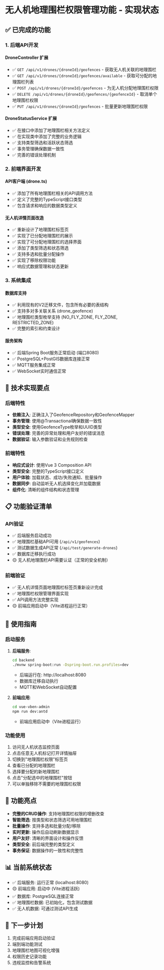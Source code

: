 # 无人机地理围栏权限管理功能 - 实现状态

## ✅ 已完成的功能

### 1. 后端API开发

#### DroneController 扩展
- ✅ `GET /api/v1/drones/{droneId}/geofences` - 获取无人机关联的地理围栏
- ✅ `GET /api/v1/drones/{droneId}/geofences/available` - 获取可分配的地理围栏列表
- ✅ `POST /api/v1/drones/{droneId}/geofences` - 为无人机分配地理围栏权限
- ✅ `DELETE /api/v1/drones/{droneId}/geofences/{geofenceId}` - 取消单个地理围栏权限
- ✅ `PUT /api/v1/drones/{droneId}/geofences` - 批量更新地理围栏权限

#### DroneStatusService 扩展
- ✅ 在接口中添加了地理围栏相关方法定义
- ✅ 在实现类中添加了完整的业务逻辑
- ✅ 支持类型筛选和活跃状态筛选
- ✅ 事务管理确保数据一致性
- ✅ 完善的错误处理机制

### 2. 前端界面开发

#### API客户端 (drone.ts)
- ✅ 添加了所有地理围栏相关的API调用方法
- ✅ 定义了完整的TypeScript接口类型
- ✅ 包含请求和响应的数据类型定义

#### 无人机详情页面改造
- ✅ 重新设计了地理围栏标签页
- ✅ 实现了已分配地理围栏的展示
- ✅ 实现了可分配地理围栏的选择界面
- ✅ 添加了类型筛选和状态筛选
- ✅ 支持多选和批量分配操作
- ✅ 实现了移除权限功能
- ✅ 响应式数据管理和状态更新

### 3. 系统集成

#### 数据库支持
- ✅ 利用现有的V2迁移文件，包含所有必要的表结构
- ✅ 支持多对多关联关系 (drone_geofence)
- ✅ 地理围栏类型枚举支持 (NO_FLY_ZONE, FLY_ZONE, RESTRICTED_ZONE)
- ✅ 完整的索引和约束设计

#### 服务架构
- ✅ 后端Spring Boot服务正常启动 (端口8080)
- ✅ PostgreSQL+PostGIS数据库连接正常
- ✅ MQTT服务集成正常
- ✅ WebSocket实时通信正常

## 🔧 技术实现要点

### 后端特性
- **依赖注入**: 正确注入了GeofenceRepository和GeofenceMapper
- **事务管理**: 使用@Transactional确保数据一致性
- **类型安全**: 使用GeofenceType枚举和UUID类型
- **错误处理**: 完善的异常处理和用户友好的错误消息
- **数据验证**: 输入参数验证和业务规则检查

### 前端特性
- **响应式设计**: 使用Vue 3 Composition API
- **类型安全**: 完整的TypeScript接口定义
- **用户体验**: 加载状态、成功/失败通知、批量操作
- **数据同步**: 自动监听无人机选择变化并加载数据
- **组件化**: 清晰的组件结构和状态管理

## 📋 功能验证清单

### API验证
- ✅ 后端服务启动成功
- ✅ 地理围栏基础API可用 (`/api/v1/geofences`)
- ✅ 测试数据生成API正常 (`/api/test/generate-drones`)
- ✅ 数据库迁移执行成功
- 🟡 无人机地理围栏API需要认证（正常的安全机制）

### 前端验证
- ✅ 无人机详情页面地理围栏标签页重新设计完成
- ✅ 地理围栏权限管理界面实现
- ✅ API调用方法完整实现
- 🟡 前端应用启动中（Vite进程运行正常）

## 🚀 使用指南

### 启动服务
1. **后端服务**:
   ```bash
   cd backend
   ./mvnw spring-boot:run -Dspring-boot.run.profiles=dev
   ```
   - 后端运行在: http://localhost:8080
   - 数据库迁移自动执行
   - MQTT和WebSocket自动配置

2. **前端应用**:
   ```bash
   cd vue-vben-admin
   npm run dev:antd
   ```
   - 前端应用启动中（Vite进程运行）

### 功能使用
1. 访问无人机状态监控页面
2. 点击任意无人机标记打开详情抽屉
3. 切换到"地理围栏权限"标签页
4. 查看已分配的地理围栏
5. 选择要分配的新地理围栏
6. 点击"分配选中的地理围栏"按钮
7. 可以单独移除不需要的地理围栏权限

## 🎯 功能亮点

- **完整的CRUD操作**: 支持地理围栏权限的增删改查
- **智能筛选**: 按类型和状态筛选可用地理围栏
- **批量操作**: 支持多选和批量分配/移除
- **实时更新**: 操作后自动刷新数据显示
- **用户友好**: 清晰的界面设计和操作反馈
- **类型安全**: 前后端完整的类型定义
- **事务保证**: 数据操作的一致性和完整性

## 📊 当前系统状态

- ✅ 后端服务: 运行正常 (localhost:8080)
- 🟡 前端应用: 启动中 (Vite进程活跃)
- ✅ 数据库: PostgreSQL连接正常
- ✅ 地理围栏数据: 已初始化，包含测试数据
- ✅ 无人机数据: 可通过测试API生成

## 🔮 下一步计划

1. 完成前端应用启动验证
2. 端到端功能测试
3. 地理围栏地图可视化增强
4. 权限历史记录功能
5. 违规监控和告警系统 